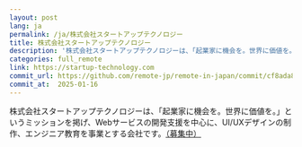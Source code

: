 ```yaml
---
layout: post
lang: ja
permalink: /ja/株式会社スタートアップテクノロジー
title: 株式会社スタートアップテクノロジー
description: '株式会社スタートアップテクノロジーは、「起業家に機会を。世界に価値を。」というミッションを掲げ、Webサービスの開発支援を中心に、UI/UXデザインの制作、エンジニア教育を事業とする会社です。（募集中）'
categories: full_remote
link: https://startup-technology.com
commit_url: https://github.com/remote-jp/remote-in-japan/commit/cf8ada8eae0f29603e476cd235d4527e9ea268e4
commit_at:  2025-01-16
---
```


<p>株式会社スタートアップテクノロジーは、「起業家に機会を。世界に価値を。」というミッションを掲げ、Webサービスの開発支援を中心に、UI/UXデザインの制作、エンジニア教育を事業とする会社です。<a href="https://herp.careers/v1/sutateku/AkQ3w17F7ZYv">（募集中）</a></p>
